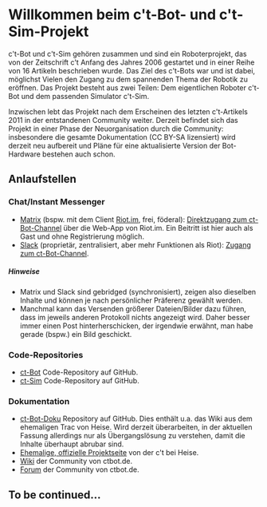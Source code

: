 # Willkommen beim c't-Bot- und c't-Sim-Projekt

c't-Bot und c't-Sim gehören zusammen und sind ein Roboterprojekt, das von der Zeitschrift c't Anfang des Jahres 2006 gestartet  und in einer Reihe von 16 Artikeln beschrieben wurde. Das Ziel des c't-Bots war und ist dabei, möglichst Vielen den Zugang zu dem spannenden Thema der Robotik zu eröffnen. Das Projekt besteht aus zwei Teilen: Dem eigentlichen Roboter c't-Bot und dem passenden Simulator c't-Sim.

Inzwischen lebt das Projekt nach dem Erscheinen des letzten c't-Artikels 2011 in der entstandenen Community weiter. Derzeit befindet sich das Projekt in einer Phase der Neuorganisation durch die Community: insbesondere die gesamte Dokumentation (CC BY-SA lizensiert) wird derzeit neu aufbereit und Pläne für eine aktualisierte Version der Bot-Hardware bestehen auch schon.

## Anlaufstellen

### Chat/Instant Messenger
- [Matrix](https://de.wikipedia.org/wiki/Matrix_%28Kommunikationsprotokoll%29) (bspw. mit dem Client [Riot.im](https://riot.im), frei, föderal): [Direktzugang zum ct-Bot-Channel](https://riot.im/app/#/room/#ctbot:matrix.org) über die Web-App von Riot.im. Ein Beitritt ist hier auch als Gast und ohne Registrierung möglich.
- [Slack](https://de.wikipedia.org/wiki/Slack_%28Software%29) (proprietär, zentralisiert, aber mehr Funktionen als Riot): [Zugang zum ct-Bot-Channel](https://ct-bot-slack.herokuapp.com).

##### Hinweise
- Matrix und Slack sind gebridged (synchronisiert), zeigen also dieselben Inhalte und können je nach persönlicher Präferenz gewählt werden.
- Manchmal kann das Versenden größerer Dateien/Bilder dazu führen, dass im jeweils anderen Protokoll nichts angezeigt wird. Daher besser immer einen Post hinterherschicken, der irgendwie erwähnt, man habe gerade (bspw.) ein Bild geschickt.

### Code-Repositories
- [ct-Bot](https://github.com/tsandmann/ct-bot) Code-Repository auf GitHub.
- [ct-Sim](https://github.com/tsandmann/ct-sim) Code-Repository auf GitHub.

### Dokumentation
- [ct-Bot-Doku](https://github.com/Nightwalker-87/ct-bot-doku) Repository auf GitHub. Dies enthält u.a. das Wiki aus dem ehemaligen Trac von Heise. Wird derzeit überarbeiten, in der aktuellen Fassung allerdings nur als Übergangslösung zu verstehen, damit die Inhalte überhaupt abrubar sind.
- [Ehemalige, offizielle Projektseite](https://www.heise.de/ct/artikel/c-t-Bot-und-c-t-Sim-284119.html) von der c't bei Heise.
- [Wiki](https://wiki.ctbot.de) der Community von ctbot.de.
- [Forum](https://www.ctbot.de) der Community von ctbot.de.

## To be continued... 
